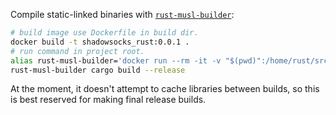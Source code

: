 Compile static-linked binaries with [`rust-musl-builder`](https://github.com/emk/rust-musl-builder):

```sh
# build image use Dockerfile in build dir.
docker build -t shadowsocks_rust:0.0.1 .
# run command in project root.
alias rust-musl-builder='docker run --rm -it -v "$(pwd)":/home/rust/src shadowsocks_rust:0.0.1'
rust-musl-builder cargo build --release
```

At the moment, it doesn't attempt to cache libraries between builds, so this is best reserved for making final release builds.